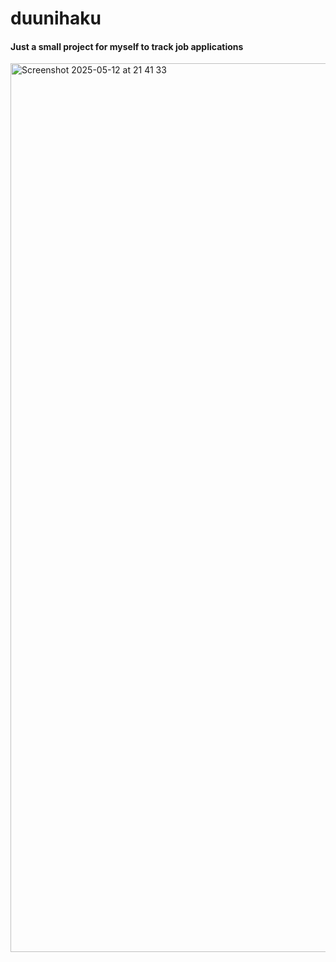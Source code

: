 # duunihaku
<h4>Just a small project for myself to track job applications</h4>
<img width="1422" alt="Screenshot 2025-05-12 at 21 41 33" src="https://github.com/user-attachments/assets/667db26a-4c9b-4fd2-b280-0bdd103f1473" />
